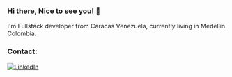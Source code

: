 ### Hi there, Nice to see you! 👋

I'm Fullstack developer from  Caracas Venezuela, currently living in Medellín Colombia.

<h3>Contact:</h3>
<p>
  <a href="https://www.linkedin.com/in/ecasanova/" target="_blank"><img alt="LinkedIn" src="https://img.shields.io/badge/linkedin-%230077B5.svg?&style=for-the-badge&logo=linkedin&logoColor=white" /></a> 
</p>

